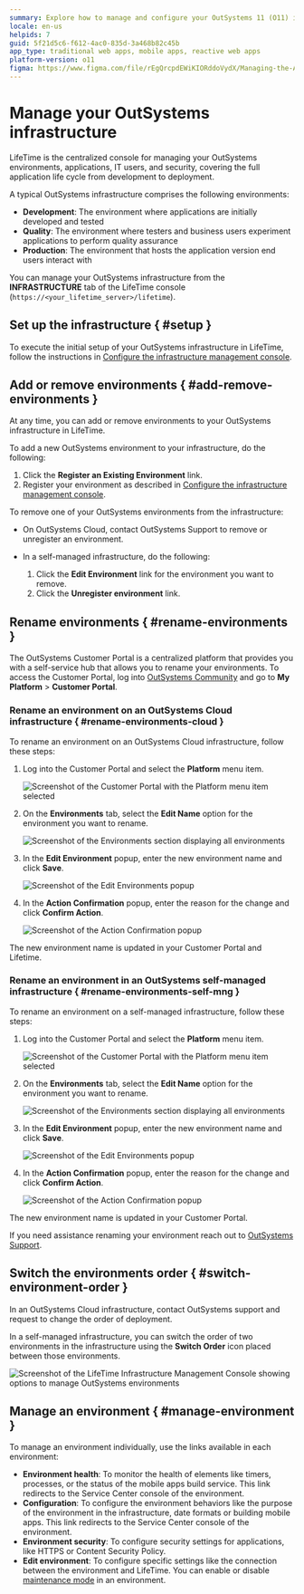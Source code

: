 ```yaml
---
summary: Explore how to manage and configure your OutSystems 11 (O11) infrastructure using the LifeTime console for application lifecycle management.
locale: en-us
helpids: 7
guid: 5f21d5c6-f612-4ac0-835d-3a468b82c45b
app_type: traditional web apps, mobile apps, reactive web apps
platform-version: o11
figma: https://www.figma.com/file/rEgQrcpdEWiKIORddoVydX/Managing-the-Applications-Lifecycle?type=design&node-id=257%3A0&mode=design&t=rzWSTBJIapfhmERp-1
---
```


# Manage your OutSystems infrastructure

LifeTime is the centralized console for managing your OutSystems environments, applications, IT users, and security, covering the full application life cycle from development to deployment.

A typical OutSystems infrastructure comprises the following environments:

* **Development**: The environment where applications are initially developed and tested
* **Quality**: The environment where testers and business users experiment applications to perform quality assurance
* **Production**: The environment that hosts the application version end users interact with

You can manage your OutSystems infrastructure from the **INFRASTRUCTURE** tab of the LifeTime console (`https://<your_lifetime_server>/lifetime`).

## Set up the infrastructure { #setup }

To execute the initial setup of your OutSystems infrastructure in LifeTime, follow the instructions in [Configure the infrastructure management console](../setup-infra-platform/setup/lifetime-configure.md).

## Add or remove environments { #add-remove-environments }

At any time, you can add or remove environments to your OutSystems infrastructure in LifeTime.

To add a new OutSystems environment to your infrastructure, do the following:

1. Click the **Register an Existing Environment** link.
1. Register your environment as described in [Configure the infrastructure management console](../setup-infra-platform/setup/lifetime-configure.md).

To remove one of your OutSystems environments from the infrastructure:

* On OutSystems Cloud, contact OutSystems Support to remove or unregister an environment.
* In a self-managed infrastructure, do the following:

    1. Click the **Edit Environment** link for the environment you want to remove.
    1. Click the **Unregister environment** link.

## Rename environments { #rename-environments }

The OutSystems Customer Portal is a centralized platform that provides you with a self-service hub that allows you to rename your environments. To access the Customer Portal, log into [OutSystems Community](https://www.outsystems.com/community) and go to **My Platform** > **Customer Portal**.

### Rename an environment on an OutSystems Cloud infrastructure { #rename-environments-cloud }

To rename an environment on an OutSystems Cloud infrastructure, follow these steps:

1. Log into the Customer Portal and select the **Platform** menu item.

    ![Screenshot of the Customer Portal with the Platform menu item selected](images/platform-cp.png "Customer Portal")

1. On the **Environments** tab, select the **Edit Name** option for the environment you want to rename. 

    ![Screenshot of the Environments section displaying all environments](images/environments-cp.png "Environments Customer Portal")

1. In the **Edit Environment** popup, enter the new environment name and click **Save**. 

    ![Screenshot of the Edit Environments popup](images/edit-environ-cp.png "Edit Environments popup")

1. In the **Action Confirmation** popup, enter the reason for the change and click **Confirm Action**. 

    ![Screenshot of the Action Confirmation popup](images/action-confirm-cp.png "Action Confirmation popup")

The new environment name is updated in your Customer Portal and Lifetime.

### Rename an environment in an OutSystems self-managed infrastructure { #rename-environments-self-mng }

To rename an environment on a self-managed infrastructure, follow these steps: 

1. Log into the Customer Portal and select the **Platform** menu item.

    ![Screenshot of the Customer Portal with the Platform menu item selected](images/platform-self-man-cp.png "Customer Portal")

1. On the **Environments** tab, select the **Edit Name** option for the environment you want to rename. 

    ![Screenshot of the Environments section displaying all environments](images/edit-name-cp.png "Environments Customer Portal")

1. In the **Edit Environment** popup, enter the new environment name and click **Save**. 

    ![Screenshot of the Edit Environments popup](images/edit-envir-self-cp.png "Edit Environments popup")

1. In the **Action Confirmation** popup, enter the reason for the change and click **Confirm Action**. 

    ![Screenshot of the Action Confirmation popup](images/action-confirm-self-cp.png "Action Confirmation popup")

The new environment name is updated in your Customer Portal.

If you need assistance renaming your environment reach out to [OutSystems Support](https://www.outsystems.com/goto/contact-outsystems-support).

## Switch the environments order { #switch-environment-order }

In an OutSystems Cloud infrastructure, contact OutSystems support and request to change the order of deployment.

In a self-managed infrastructure, you can switch the order of two environments in the infrastructure using the **Switch Order** icon placed between those environments.

![Screenshot of the LifeTime Infrastructure Management Console showing options to manage OutSystems environments](images/manage-infrastructure-1.png "LifeTime Infrastructure Management Console")

## Manage an environment { #manage-environment }

To manage an environment individually, use the links available in each environment:

* **Environment health**: To monitor the health of elements like timers, processes, or the status of the mobile apps build service. This link redirects to the Service Center console of the environment.
* **Configuration**: To configure the environment behaviors like the purpose of the environment in the infrastructure, date formats or building mobile apps. This link redirects to the Service Center console of the environment.
* **Environment security**: To configure security settings for applications, like HTTPS or Content Security Policy.
* **Edit environment**: To configure specific settings like the connection between the environment and LifeTime. You can enable or disable [maintenance mode](maintenance-mode.md) in an environment.
